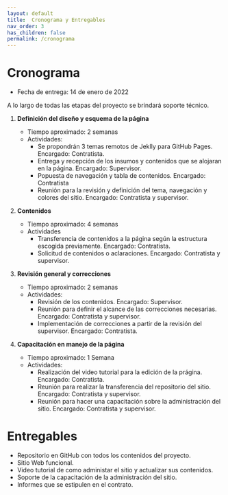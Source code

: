 ```yaml
---
layout: default
title:  Cronograma y Entregables
nav_order: 3
has_children: false
permalink: /cronograma
---
```


# Cronograma

- Fecha de entrega: 14 de enero de 2022

A lo largo de todas las etapas del proyecto se brindará soporte técnico.

1. **Definición del diseño y esquema de la página**
    - Tiempo aproximado: 2 semanas
    - Actividades:
        - Se propondrán 3 temas remotos de Jeklly para GitHub Pages. Encargado: Contratista.
        - Entrega y recepción de los insumos y contenidos que se alojaran en la página. Encargado: Supervisor.
        - Popuesta de navegación y tabla de contenidos. Encargado: Contratista
        - Reunión para la revisión y  definición del tema, navegación y colores del sitio. Encargado: Contratista y supervisor.

2. **Contenidos**
    - Tiempo aproximado: 4 semanas
    - Actividades
        - Transferencia de contenidos a la página según la estructura escogida previamente. Encargado: Contratista.
        - Solicitud de contenidos o aclaraciones. Encargado: Contratista y supervisor.

3. **Revisión general y correcciones** 
    - Tiempo aproximado: 2 semanas
    - Actividades:
        - Revisión de los contenidos. Encargado: Supervisor.
        - Reunión para definir el alcance de las correcciones necesarias. Encargado: Contratista y supervisor.
        - Implementación de correcciones a partir de la revisión del supervisor. Encargado: Contratista.

4. **Capacitación en manejo de la página**
      - Tiempo aproximado: 1 Semana
      - Actividades:
        - Realización del video tutorial para la edición de la prágina. Encargado: Contratista.
        - Reunión para realizar la transferencia del repositorio del sitio. Encargado: Contratista y supervisor.
        - Reunión para hacer una capacitación sobre la administración del sitio. Encargado: Contratista y supervisor.


# Entregables

- Repositorio en GitHub con todos los contenidos del proyecto.
- Sitio Web funcional.
- Video tutorial de como administar el sitio y actualizar sus contenidos.
- Soporte de la capacitación de la administración del sitio.
- Informes que se estipulen en el contrato.

